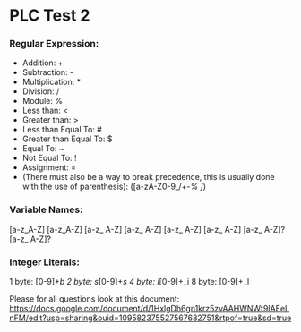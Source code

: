 # PLC Test 2

### Regular Expression: 
* Addition: +
* Subtraction: - 
* Multiplication: * 
* Division: /
* Module: %
* Less than: <
* Greater than: >
* Less than Equal To: #
* Greater than Equal To: $
* Equal To: ~
* Not Equal To: !
* Assignment: =
* (There must also be a way to break precedence, this is usually done with the use of parenthesis): ([a-zA-Z0-9_/+-*% ]*)

### Variable Names:
[a-z_A-Z] [a-z_A-Z] [a-z_ A-Z] [a-z_ A-Z] [a-z_ A-Z] [a-z_ A-Z] [a-z_ A-Z]?[a-z_ A-Z]?
### Integer Literals:
1 byte: [0-9]+_b
2 byte: s_[0-9]+_s
4 byte: i_[0-9]+_i
8 byte: [0-9]+_l


Please for all questions look at this document: https://docs.google.com/document/d/1HxlgDh6gn1krz5zvAAHWNWt9IAEeLnFM/edit?usp=sharing&ouid=109582375527567682751&rtpof=true&sd=true




